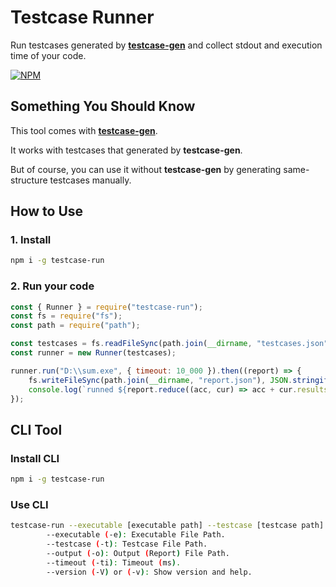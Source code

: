 # Testcase Runner

Run testcases generated by [**testcase-gen**](https://github.com/JacobLinCool/testcase-gen) and collect stdout and execution time of your code.

 [![NPM](https://img.shields.io/npm/v/testcase-run.svg?style=flat)](https://www.npmjs.com/package/testcase-run)

## Something You Should Know

This tool comes with [**testcase-gen**](https://github.com/JacobLinCool/testcase-gen).

It works with testcases that generated by **testcase-gen**.

But of course, you can use it without **testcase-gen** by generating same-structure testcases manually.

## How to Use

### 1. Install

```bash
npm i -g testcase-run
```

### 2. Run your code

```javascript
const { Runner } = require("testcase-run");
const fs = require("fs");
const path = require("path");

const testcases = fs.readFileSync(path.join(__dirname, "testcases.json"), "utf-8");
const runner = new Runner(testcases);

runner.run("D:\\sum.exe", { timeout: 10_000 }).then((report) => {
    fs.writeFileSync(path.join(__dirname, "report.json"), JSON.stringify(report, null, 2), "utf-8");
    console.log(`runned ${report.reduce((acc, cur) => acc + cur.results.length, 0)} testcases`);
});
```

## CLI Tool

### Install CLI

```bash
npm i -g testcase-run
```

### Use CLI

```bash
testcase-run --executable [executable path] --testcase [testcase path] --output [output path] --timeout [timeout]
        --executable (-e): Executable File Path.
        --testcase (-t): Testcase File Path.
        --output (-o): Output (Report) File Path.
        --timeout (-ti): Timeout (ms).
        --version (-V) or (-v): Show version and help.
```
